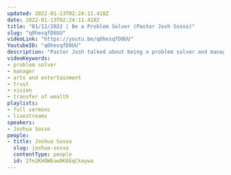 ```yaml
---
updated: 2022-01-13T02:24:11.410Z
date: 2022-01-13T02:24:11.410Z
title: "01/12/2022 | Be a Problem Solver (Pastor Josh Sosso)"
slug: "q0hesqfD8UU"
videoLink: "https://youtu.be/q0hesqfD8UU"
YoutubeID: "q0hesqfD8UU"
description: "Pastor Josh talked about being a problem solver and manager in all aspects of life. Like Moses did in Exodus, he appointed people to solve smaller problems, while he handled bigger problems. We have to find people that we can trust to carry out the vision that God gives us. We cannot handle every detail. Pastor Josh also gave us some insight on how on a film set, there are different departments that have to work together to solve one problem."
videoKeywords:
- problem solver
- manager
- arts and entertainment
- trust
- vision
- transfer of wealth
playlists:
- full sermons
- livestreams
speakers:
- Joshua Sosso
people:
- title: Joshua Sosso
  slug: joshua-sosso
  contentType: people
  id: 2fn2KHOWEow0K6EqCkaywa
---
```


